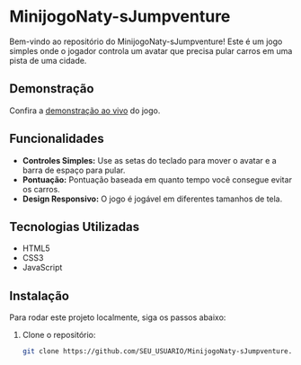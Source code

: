 # MinijogoNaty-sJumpventure

Bem-vindo ao repositório do MinijogoNaty-sJumpventure! Este é um jogo simples onde o jogador controla um avatar que precisa pular carros em uma pista de uma cidade.

## Demonstração

Confira a [demonstração ao vivo](URL_DE_DEMONSTRAÇÃO) do jogo.

## Funcionalidades

- **Controles Simples:** Use as setas do teclado para mover o avatar e a barra de espaço para pular.
- **Pontuação:** Pontuação baseada em quanto tempo você consegue evitar os carros.
- **Design Responsivo:** O jogo é jogável em diferentes tamanhos de tela.

## Tecnologias Utilizadas

- HTML5
- CSS3
- JavaScript

## Instalação

Para rodar este projeto localmente, siga os passos abaixo:

1. Clone o repositório:
   ```bash
   git clone https://github.com/SEU_USUARIO/MinijogoNaty-sJumpventure.gitNavegue até o diretório do projeto:cd MinijogoNaty-sJumpventureAbra o arquivo index.html no seu navegador.UsoControlesUse as setas para mover o avatar.Pressione a barra de espaço para pular.Estrutura do Projetoindex.html: Estrutura básica do jogo.style.css: Estilos e design do jogo.script.js: Lógica e funcionamento do jogo.ContribuiçõesContribuições são bem-vindas! Sinta-se à vontade para abrir issues e pull requests.LicençaEste projeto está licenciado sob a MIT License.
